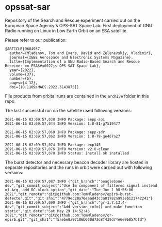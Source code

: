 # opssat-sar

Repository of the Search and Rescue experiment carried out on the European Space Agency's OPS-SAT Space Lab.
First deployment of GNU Radio running on Linux in Low Earth Orbit on an ESA satellite.

Please refer to our publication:
```
@ARTICLE{9684957,
  author={Mladenov, Tom and Evans, David and Zelenevskiy, Vladimir},
  journal={IEEE Aerospace and Electronic Systems Magazine}, 
  title={Implementation of a GNU Radio-Based Search and Rescue Receiver on ESA&#x0027;s OPS-SAT Space Lab}, 
  year={2022},
  volume={37},
  number={5},
  pages={4-12},
  doi={10.1109/MAES.2022.3143875}}
```

File products from orbital runs are contained in the ```archive``` folder in this repo.

The last successful run on the satellite used following versions:
```
2021-06-15 02:09:57,038 INFO Package: sepp-api
2021-06-15 02:09:57,044 INFO Version: 1.8-81-g7519477

2021-06-15 02:09:57,060 INFO Package: sepp-sdr
2021-06-15 02:09:57,062 INFO Version: 1.8-79-ge467a27

2021-06-15 02:09:57,074 INFO Package: exp145
2021-06-15 02:09:57,076 INFO Version: v2.0-clean
2021-06-15 02:09:57,078 INFO Status: install ok installed
```

The burst detector and necessary beacon decoder library are hosted in separate repositories and the runs in orbit were carried out with following versions:
```
2021-06-15 02:09:57,087 INFO {"git_branch":"beaglebone-dev","git_commit_subject":"Use Im component of filtered signal instead of Arg, add DC-block option","git_date":"Tue Jun 1 08:56:06 2021","git_remote":"git@github.com:TomMladenov/epirb-burst-detector.git","git_sha1":"4779ec28a76eaad43c3a01782a993eb121742241"}
2021-06-15 02:09:57,090 INFO {"git_branch":"gr-3.7.13.4-dev","git_commit_subject":"Add version_info() and make function static","git_date":"Sat May 29 14:52:45 2021","git_remote":"git@github.com:TomMladenov/gr-epirb.git","git_sha1":"f5aebe0a97186b660d72d8f439d74e6e9b857bfd"}
```